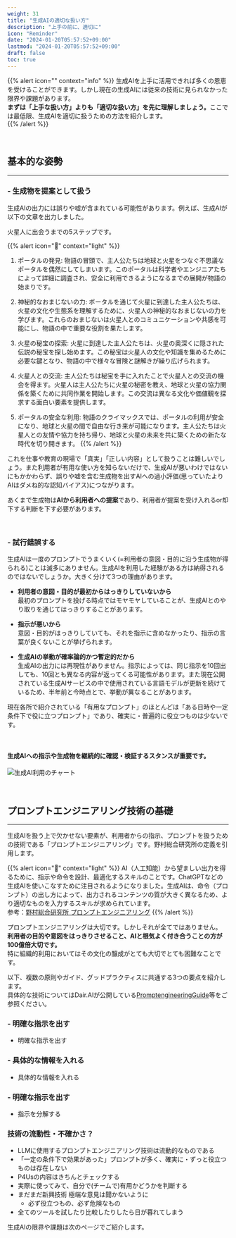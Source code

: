 ```yaml
---
weight: 31
title: "生成AIの適切な扱い方"
description: "上手の前に、適切に"
icon: "Reminder"
date: "2024-01-20T05:57:52+09:00"
lastmod: "2024-01-20T05:57:52+09:00"
draft: false
toc: true
---
```


{{% alert icon="" context="info" %}}
生成AIを上手に活用できれば多くの恩恵を受けることができます。しかし現在の生成AIには従来の技術に見られなかった限界や課題があります。  
<strong>まずは「上手な扱い方」よりも「適切な扱い方」を先に理解しましょう。</strong>ここでは最低限、生成AIを適切に扱うための方法を紹介します。  
{{% /alert %}}

<br>

## 基本的な姿勢
---

### - 生成物を提案として扱う

生成AIの出力には誤りや嘘が含まれている可能性があります。例えば、生成AIが以下の文章を出力しました。  

火星人に出会うまでの5ステップです。  

{{% alert icon="🤖" context="light" %}}
1. ポータルの発見:
物語の冒頭で、主人公たちは地球と火星をつなぐ不思議なポータルを偶然にしてしまいます。このポータルは科学者やエンジニアたちによって詳細に調査され、安全に利用できるようになるまでの展開が物語の始まりです。

2. 神秘的なおまじないの力:
ポータルを通じて火星に到達した主人公たちは、火星の文化や生態系を理解するために、火星人の神秘的なおまじないの力を学びます。これらのおまじないは火星人とのコミュニケーションや共感を可能にし、物語の中で重要な役割を果たします。

3. 火星の秘宝の探索:
火星に到達した主人公たちは、火星の奥深くに隠された伝説の秘宝を探し始めます。この秘宝は火星人の文化や知識を集めるために必要な鍵となり、物語の中で様々な冒険と謎解きが繰り広げられます。

4. 火星人との交流:
主人公たちは秘宝を手に入れたことで火星人との交流の機会を得ます。火星人は主人公たちに火星の秘密を教え、地球と火星の協力関係を築くために共同作業を開始します。この交流は異なる文化や価値観を探求する面白い要素を提供します。

5. ポータルの安全な利用:
物語のクライマックスでは、ポータルの利用が安全になり、地球と火星の間で自由な行き来が可能になります。主人公たちは火星人との友情や協力を持ち帰り、地球と火星の未来を共に築くための新たな時代を切り開きます。
{{% /alert %}}

これを仕事や教育の現場で「真実」「正しい内容」として扱うことは難しいでしょう。また利用者が有用な使い方を知らないだけで、生成AIが悪いわけではないにもかかわらず、誤りや嘘を含む生成物を出すAIへの過小評価(思っていたよりAIはダメね的な認知バイアス)につながります。

あくまで生成物は<strong>AIから利用者への提案</strong>であり、利用者が提案を受け入れるor却下する判断を下す必要があります。

<br>

### - 試行錯誤する

生成AIは一度のプロンプトでうまくいく(=利用者の意図・目的に沿う生成物が得られる)ことは滅多にありません。生成AIを利用した経験がある方は納得されるのではないでしょうか。大きく分けて3つの理由があります。

- <strong>利用者の意図・目的が最初からはっきりしていないから</strong>  
  最初のプロンプトを投げる時点ではモヤモヤしていることが、生成AIとのやり取りを通じてはっきりすることがあります。

- <strong>指示が悪いから</strong>  
  意図・目的がはっきりしていても、それを指示に含めなかったり、指示の言葉が良くないことが挙げられます。

- <strong>生成AIの挙動が確率論的かつ暫定的だから</strong>  
  生成AIの出力には再現性がありません。指示によっては、同じ指示を10回出しても、10回とも異なる内容が返ってくる可能性があります。また現在公開されている生成AIサービスの中で使用されている言語モデルが更新を続けているため、半年前と今時点とで、挙動が異なることがあります。

現在各所で紹介されている「有用なプロンプト」のほとんどは「ある日時や一定条件下で役に立つプロンプト」であり、確実に・普遍的に役立つものは少ないです。

<br>

#### 生成AIへの指示や生成物を継続的に確認・検証するスタンスが重要です。  


![生成AI利用のチャート](images/genai_chart.png)

<br>

## プロンプトエンジニアリング技術の基礎
---
生成AIを扱う上で欠かせない要素が、利用者からの指示、プロンプトを扱うための技術である「プロンプトエンジニアリング」です。野村総合研究所の定義を引用します。

{{% alert icon="📖" context="light" %}}
AI（人工知能）から望ましい出力を得るために、指示や命令を設計、最適化するスキルのことです。ChatGPTなどの生成AIを使いこなすために注目されるようになりました。生成AIは、命令（プロンプト）の出し方によって、出力されるコンテンツの質が大きく異なるため、より適切なものを入力するスキルが求められています。  
参考：[野村総合研究所 プロンプトエンジニアリング](https://www.nri.com/jp/knowledge/glossary/lst/ha/prompt_engineering)
{{% /alert %}}


プロンプトエンジニアリングは大切です。しかしそれが全てではありません。  
<strong>利用者の目的や意図をはっきりさせること、AIと根気よく付き合うことの方が100億倍大切です。</strong>  
特に組織的利用においてはその文化の醸成がとても大切でとても困難なことです。  

以下、複数の原則やガイド、グッドプラクティスに共通する3つの要点を紹介します。  
具体的な技術についてはDair.AIが公開している[PromptengineeringGuide](https://www.promptingguide.ai/)等をご参照ください。

### - 明確な指示を出す

- 明確な指示を出す

### - 具体的な情報を入れる

- 具体的な情報を入れる

### - 明確な指示を出す

- 指示を分解する

### 技術の流動性・不確かさ？
- LLMに使用するプロンプトエンジニアリング技術は流動的なものである
- 「一定の条件下で効果があった」プロンプトが多く、確実に・ずっと役立つものは存在しない
- P4Usの内容はきちんとチェックする
- 実際に使ってみて、自分で(チームで)有用かどうかを判断する
- まだまだ新興技術 極端な意見は聞かないように
  - 必ず役立つもの、必ず危険なもの
- 全てのツールを試したり比較したりしたら日が暮れてしまう



生成AIの限界や課題は次のページでご紹介します。
